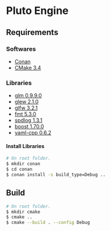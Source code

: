 # Pluto Engine
## Requirements
### Softwares
* [Conan](https://conan.io/)
* [CMake 3.4](https://cmake.org/)
### Libraries
* [glm 0.9.9.0](https://github.com/g-truc/glm)
* [glew 2.1.0](https://github.com/nigels-com/glew)
* [glfw 3.2.1](https://github.com/glfw/glfw)
* [fmt 5.3.0](https://github.com/fmtlib/fmt)
* [spdlog 1.3.1](https://github.com/gabime/spdlog)
* [boost 1.70.0](https://github.com/boostorg/boost)
* [yaml-cpp 0.6.2](https://github.com/jbeder/yaml-cpp)
#### Install Libraries
```bash
# On root folder.
$ mkdir conan
$ cd conan
$ conan install -s build_type=Debug ..
```
## Build
```bash
# On root folder.
$ mkdir cmake
$ cmake ..
$ cmake --build . --config Debug
```